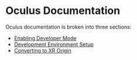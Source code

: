 Oculus Documentation
========

Oculus documentation is broken into three sections:
* [Enabling Developer Mode](/oculus/devMode)
* [Development Environment Setup](/oculus/envSetup)
* [Converting to XR Origin](/oculus/converting)
